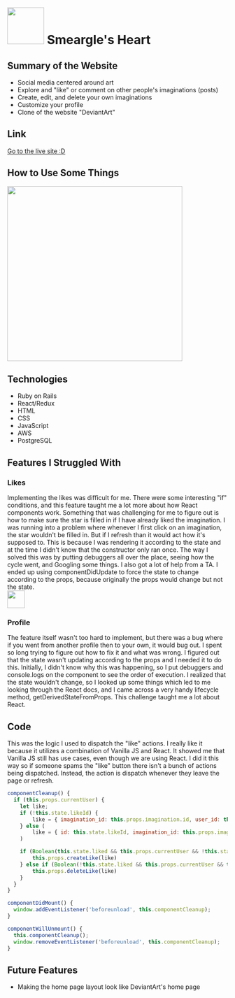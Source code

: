 # <img src="https://smearglesheart-seeds.s3-us-west-1.amazonaws.com/Smeargle-Head.png" height="84"> Smeargle's Heart

## Summary of the Website 
* Social media centered around art
* Explore and "like" or comment on other people's imaginations (posts)
* Create, edit, and delete your own imaginations
* Customize your profile 
* Clone of the website "DeviantArt"

## Link
[Go to the live site :D](https://smearglesheart.herokuapp.com/#/)

## How to Use Some Things  
<img src="https://smearglesheart-seeds.s3-us-west-1.amazonaws.com/Screen+Shot+2020-05-08+at+11.29.24+AM.png" height="400">

## Technologies 
* Ruby on Rails
* React/Redux
* HTML 
* CSS
* JavaScript
* AWS 
* PostgreSQL

## Features I Struggled With
### Likes 
Implementing the likes was difficult for me. There were some interesting "if" conditions, and this feature taught me a lot more about how React components work. Something that was challenging for me to figure out is how to make sure the star is filled in if I have already liked the imagination. I was running into a problem where whenever I first click on an imagination, the star wouldn't be filled in. But if I refresh than it would act how it's supposed to. This is because I was rendering it according to the state and at the time I didn't know that the constructor only ran once. The way I solved this was by putting debuggers all over the place, seeing how the cycle went, and Googling some things. I also got a lot of help from a TA. I ended up using componentDidUpdate to force the state to change according to the props, because originally the props would change but not the state.  
<img src="https://smearglesheart-seeds.s3-us-west-1.amazonaws.com/Screen+Shot+2020-05-08+at+10.59.50+AM.png" height="40">

### Profile
The feature itself wasn't too hard to implement, but there was a bug where if you went from another profile then to your own, it would bug out. I spent so long trying to figure out how to fix it and what was wrong. I figured out that the state wasn't updating according to the props and I needed it to do this. Initially, I didn't know why this was happening, so I put debuggers and console.logs on the component to see the order of execution. I realized that the state wouldn't change, so I looked up some things which led to me looking through the React docs, and I came across a very handy lifecycle method, getDerivedStateFromProps. This challenge taught me a lot about React.

## Code
This was the logic I used to dispatch the "like" actions. I really like it because it utilizes a combination of Vanilla JS and React. It showed me that Vanilla JS still has use cases, even though we are using React. I did it this way so if someone spams the "like" button there isn't a bunch of actions being dispatched. Instead, the action is dispatch whenever they leave the page or refresh.
```javascript 
componentCleanup() { 
  if (this.props.currentUser) {
    let like;
    if (!this.state.likeId) {
        like = { imagination_id: this.props.imagination.id, user_id: this.props.currentUser.id }
    } else (
        like = { id: this.state.likeId, imagination_id: this.props.imagination.id, user_id: this.props.currentUser.id }
    )

    if (Boolean(this.state.liked && this.props.currentUser && !this.state.likeId)) {
        this.props.createLike(like)
    } else if (Boolean(!this.state.liked && this.props.currentUser && this.state.likeId)) {
        this.props.deleteLike(like)
    }
  }
}

componentDidMount() { 
  window.addEventListener('beforeunload', this.componentCleanup);
}

componentWillUnmount() { 
  this.componentCleanup();
  window.removeEventListener('beforeunload', this.componentCleanup);
}
```
## Future Features
* Making the home page layout look like DeviantArt's home page
